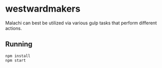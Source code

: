 # westwardmakers

Malachi can best be utilized via various gulp tasks that perform different actions. 

## Running

```
npm install
npm start
```
